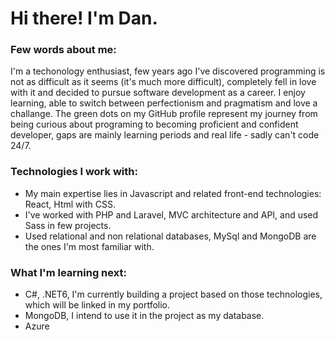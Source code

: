 # Hi there! I'm Dan.
### Few words about me:
I'm a techonology enthusiast, few years ago I've discovered programming is not as difficult as it seems (it's much more difficult), completely fell in love with it and decided to pursue software development as a career. I enjoy learning, able to switch between perfectionism and pragmatism and love a challange.
The green dots on my GitHub profile represent my journey from being curious about programing to becoming proficient and confident developer, gaps are mainly learning periods and real life - sadly can't code 24/7.

### Technologies I work with:
- My main expertise lies in Javascript and related front-end technologies: React, Html with CSS.
- I've worked with PHP and Laravel, MVC architecture and API, and used Sass in few projects.
- Used relational and non relational databases, MySql and MongoDB are the ones I'm most familiar with.

### What I'm learning next:
- C#, .NET6, I'm currently building a project based on those technologies, which will be linked in my portfolio.
- MongoDB, I intend to use it in the project as my database.
- Azure

<!---
danielkuc/danielkuc is a ✨ special ✨ repository because its `README.md` (this file) appears on your GitHub profile.
You can click the Preview link to take a look at your changes.
--->
